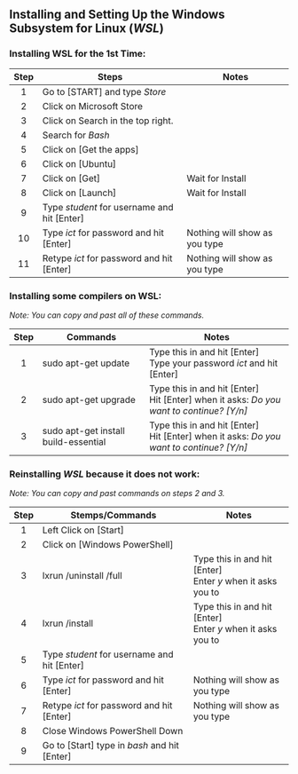 

## Installing and Setting Up the Windows Subsystem for Linux (_WSL_)

### Installing WSL for the 1st Time:

| Step | Steps                                       |  Notes                        |
|:----:|---------------------------------------------|-------------------------------|
| 1    | Go to [START] and type _Store_              |                               |
| 2    | Click on Microsoft Store                    |                               |
| 3    | Click on Search in the top right.           |                               |
| 4    | Search for _Bash_                           |                               |
| 5    | Click on [Get the apps]                     |                               |
| 6    | Click on [Ubuntu]                           |                               |
| 7    | Click on [Get]                              | Wait for Install              |
| 8    | Click on [Launch]                           | Wait for Install              |
| 9    | Type _student_ for username and hit [Enter] |                               |
| 10   | Type _ict_ for password and hit [Enter]     | Nothing will show as you type |
| 11   | Retype _ict_ for password and hit [Enter]   | Nothing will show as you type |


### Installing some compilers on WSL:

_Note: You can copy and past all of these commands._

| Step | Commands                             |  Notes                               |
|:----:|--------------------------------------|--------------------------------------|
| 1    | sudo apt-get update                  | Type this in and hit [Enter]<br />Type your password _ict_ and hit [Enter]  |
| 2    | sudo apt-get upgrade                 | Type this in and hit [Enter]<br />Hit [Enter] when it asks: _Do you want to continue? [Y/n]_  |
| 3    | sudo apt-get install build-essential | Type this in and hit [Enter]<br />Hit [Enter] when it asks: _Do you want to continue? [Y/n]_  |


### Reinstalling _WSL_ because it does not work:

_Note: You can copy and past commands on steps 2 and 3._

| Step | Stemps/Commands                               | Notes                         |
|:----:|-----------------------------------------------|-------------------------------|
| 1    | Left Click on [Start]                         |                               |
| 2    | Click on [Windows PowerShell]                 |                               |
| 3    | lxrun /uninstall /full                        | Type this in and hit [Enter]<br /> Enter _y_ when it asks you to |
| 4    | lxrun /install                                | Type this in and hit [Enter]<br /> Enter _y_ when it asks you to |
| 5    | Type _student_ for username and hit [Enter]   |                               |
| 6    | Type _ict_ for password and hit [Enter]       | Nothing will show as you type |
| 7    | Retype _ict_ for password and hit [Enter]     | Nothing will show as you type |
| 8    | Close Windows PowerShell Down                 |                               |
| 9    | Go to [Start] type in _bash_ and hit [Enter]  |                               |
